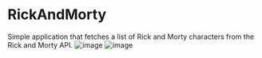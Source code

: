 # RickAndMorty
Simple application that fetches a list of Rick and Morty characters from the Rick and Morty API.
![image](https://github.com/matt158x/RickAndMorty/assets/120200858/c3099a4e-943a-4faf-8040-94aa42669086)
![image](https://github.com/matt158x/RickAndMorty/assets/120200858/a60c70ef-37ca-4333-8ad1-833bc2883114)

